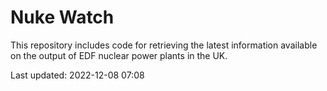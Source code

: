 # Nuke Watch

This repository includes code for retrieving the latest information available on the output of EDF nuclear power plants in the UK.

Last updated: 2022-12-08 07:08